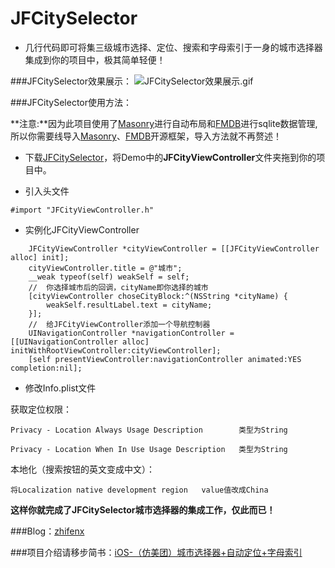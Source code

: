 # JFCitySelector

*	几行代码即可将集三级城市选择、定位、搜索和字母索引于一身的城市选择器集成到你的项目中，极其简单轻便！

###JFCitySelector效果展示：
![JFCitySelector效果展示.gif](http://upload-images.jianshu.io/upload_images/1707533-1da6dc92b57bdcf0.gif?imageMogr2/auto-orient/strip)

###JFCitySelector使用方法：

**注意:**因为此项目使用了[Masonry](https://github.com/SnapKit/Masonry)进行自动布局和[FMDB](https://github.com/ccgus/fmdb)进行sqlite数据管理,所以你需要线导入[Masonry](https://github.com/SnapKit/Masonry)、[FMDB](https://github.com/ccgus/fmdb)开源框架，导入方法就不再赘述！
*  下载[JFCitySelector](https://github.com/zhifenx/JFCitySelector)，将Demo中的**JFCityViewController**文件夹拖到你的项目中。

*  引入头文件

```
#import "JFCityViewController.h"
```

*  实例化JFCityViewController

```
    JFCityViewController *cityViewController = [[JFCityViewController alloc] init];
    cityViewController.title = @"城市";
    __weak typeof(self) weakSelf = self;
    //  你选择城市后的回调，cityName即你选择的城市
    [cityViewController choseCityBlock:^(NSString *cityName) {
        weakSelf.resultLabel.text = cityName;
    }];
    //  给JFCityViewController添加一个导航控制器
    UINavigationController *navigationController = [[UINavigationController alloc] initWithRootViewController:cityViewController];
    [self presentViewController:navigationController animated:YES completion:nil];
```

*  修改Info.plist文件

获取定位权限：

```
Privacy - Location Always Usage Description        类型为String

Privacy - Location When In Use Usage Description   类型为String
```

本地化（搜索按钮的英文变成中文）：
```
将Localization native development region   value值改成China
```

**这样你就完成了JFCitySelector城市选择器的集成工作，仅此而已！**

###Blog：[zhifenx](http://www.jianshu.com/users/aef0f8eebe6d/latest_articles)

###项目介绍请移步简书：[iOS-（仿美团）城市选择器+自动定位+字母索引](http://www.jianshu.com/p/40bc4b6ddceb)